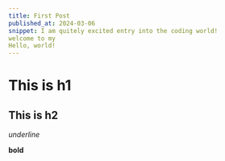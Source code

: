 ```yaml
---
title: First Post
published_at: 2024-03-06
snippet: I am quitely excited entry into the coding world!
welcome to my 
Hello, world!
---
```



# This is h1

## This is h2

_underline_

**bold**
